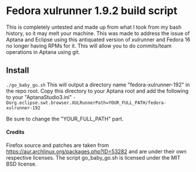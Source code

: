 # Fedora xulrunner 1.9.2 build script #
This is completely untested and made up from what
I took from my bash history, so it may melt your machine.
This was made to address the issue of Aptana and Eclipse using this
antiquated version of xulrunner and Fedora 16 no longer having RPMs for it.
This will allow you to do commits/team operations in Aptana using git.
 
## Install ##
`./go_baby_go.sh`
This will output a directory name "fedora-xulrunner-192" in the repo root.
Copy this directory to your Aptana root and add the following to your "AptanaStudio3.ini"
`-Dorg.eclipse.swt.browser.XULRunnerPath=YOUR_FULL_PATH/fedora-xulrunner-192`
 
Be sure to change the "YOUR_FULL_PATH" part.
 
#### Credits ####
Firefox source and patches are taken from https://aur.archlinux.org/packages.php?ID=53282
and are under their own respective licenses. The script go_baby_go.sh 
is licensed under the MIT BSD license.
